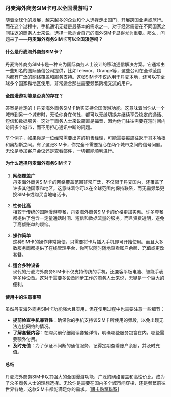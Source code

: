 ### 丹麦海外商务SIM卡可以全国漫游吗？

随着全球化的发展，越来越多的企业和个人选择走出国门，开展跨国业务或旅行。而在这个过程中，手机通讯无疑是最基本的需求之一。对于经常需要在不同国家之间往返的商务人士来说，选择一款适合自己的海外SIM卡显得尤为重要。那么，问题来了——**丹麦海外商务SIM卡可以全国漫游吗？**

#### 什么是丹麦海外商务SIM卡？

丹麦海外商务SIM卡是一种专为国际商务人士设计的移动通信解决方案。它通常由一些知名的国际通信公司提供，比如Telenor、Orange等，这些公司在全球范围内都有广泛的网络覆盖和服务支持。这张SIM卡不仅适用于丹麦本地，还可以在全球多个国家和地区使用，非常适合那些需要频繁跨境交流的用户。

#### 全国漫游功能是否真的存在？

答案是肯定的！丹麦海外商务SIM卡确实支持全国漫游功能。这意味着当你从一个城市到另一个城市时，无论你身在何处，都可以无缝切换并继续享受稳定的通话、短信和数据服务。这对于商务人士来说简直是福音，因为他们往往需要在短时间内访问多个城市，而不用担心通讯中断的问题。

举个例子，如果你是一位经常需要出差的销售经理，可能需要每周往返于哥本哈根和奥胡斯之间。有了这张SIM卡，你完全不需要担心在两个城市之间的信号问题。无论是参加客户会议还是查看邮件，一切都能顺利进行。

#### 为什么选择丹麦海外商务SIM卡？

1. **网络覆盖广**  
   丹麦海外商务SIM卡的网络覆盖范围非常广泛，不仅限于丹麦国内，还覆盖了许多其他国家和地区。这意味着你可以在全球范围内保持联系，而无需频繁更换SIM卡或购买当地电话卡。

2. **性价比高**  
   相较于传统的国际漫游套餐，丹麦海外商务SIM卡的价格更加实惠。许多套餐都提供了包含一定量通话时间、短信和数据流量的服务，而且资费透明，避免了高额账单的烦恼。

3. **操作简单**  
   这种SIM卡的操作非常简便，只需要将卡片插入手机即可开始使用。而且大多数服务商都提供了在线管理平台，你可以随时随地查看账户余额、充值或更改套餐。

4. **适合多种设备**  
   现代的丹麦海外商务SIM卡不仅支持传统的手机，还兼容平板电脑、智能手表等多种设备。这对于需要多设备同步工作的商务人士来说，无疑是一个巨大的便利。

#### 使用中的注意事项

虽然丹麦海外商务SIM卡功能强大且实用，但在使用过程中也需要注意一些细节：

- **提前检查手机兼容性**：确保你的手机支持该SIM卡所使用的频段，以免出现无法连接网络的情况。
- **了解套餐内容**：在购买前仔细阅读套餐详情，明确哪些服务包含在内，哪些需要额外付费。
- **及时充值**：为了保证不间断的通信服务，记得定期查看账户余额，并及时充值。

#### 总结

丹麦海外商务SIM卡以其强大的全国漫游功能、广泛的网络覆盖和高性价比，成为了众多商务人士的理想选择。无论你是需要在国内多个城市间穿梭，还是频繁前往世界各地，这款SIM卡都能满足你的需求。[[購卡點擊聯系](https://t.me/s/esim1088)]